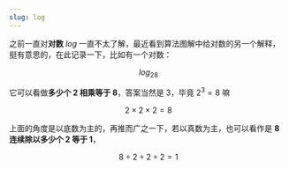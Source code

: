 ```yaml
---
slug: log
---
```


之前一直对**对数** $log$ 一直不太了解，最近看到算法图解中给对数的另一个解释，挺有意思的，在此记录一下，比如有一个对数：

$$
log_28
$$

它可以看做**多少个 2 相乘等于 8**，答案当然是 3，毕竟 $2^3=8$ 嘛

$$
2\times2\times2=8
$$

上面的角度是以底数为主的，再推而广之一下，若以真数为主，也可以看作是 **8 连续除以多少个 2 等于 1**，

$$
8\div2\div2\div2=1
$$


